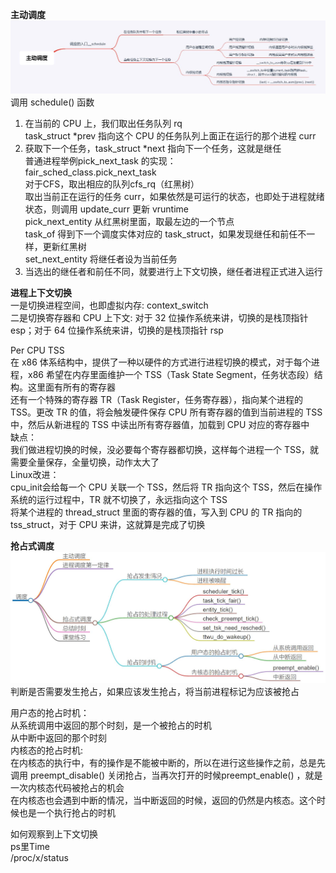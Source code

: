 
**主动调度**       
<img src="https://github.com/Yongli-Lisa/Linux-Notes1/blob/84713b226b0f636b1b886f907233b0f999a7973c/Img/%E4%B8%BB%E5%8A%A8%E8%B0%83%E5%BA%A6.JPG" width="700px">   
调用 schedule() 函数      
1. 在当前的 CPU 上，我们取出任务队列 rq   
task_struct *prev 指向这个 CPU 的任务队列上面正在运行的那个进程 curr      
2. 获取下一个任务，task_struct *next 指向下一个任务，这就是继任   
普通进程举例pick_next_task 的实现：       
fair_sched_class.pick_next_task      
对于CFS，取出相应的队列cfs_rq（红黑树）      
取出当前正在运行的任务 curr，如果依然是可运行的状态，也即处于进程就绪状态，则调用 update_curr 更新 vruntime      
pick_next_entity 从红黑树里面，取最左边的一个节点   
task_of 得到下一个调度实体对应的 task_struct，如果发现继任和前任不一样，更新红黑树      
set_next_entity 将继任者设为当前任务   
3. 当选出的继任者和前任不同，就要进行上下文切换，继任者进程正式进入运行   

**进程上下文切换**       
一是切换进程空间，也即虚拟内存:  context_switch    
二是切换寄存器和 CPU 上下文: 对于 32 位操作系统来讲，切换的是栈顶指针 esp；对于 64 位操作系统来讲，切换的是栈顶指针 rsp       

Per CPU TSS    
在 x86 体系结构中，提供了一种以硬件的方式进行进程切换的模式，对于每个进程，x86 希望在内存里面维护一个 TSS（Task State Segment，任务状态段）结构。这里面有所有的寄存器    
还有一个特殊的寄存器 TR（Task Register，任务寄存器），指向某个进程的 TSS。更改 TR 的值，将会触发硬件保存 CPU 所有寄存器的值到当前进程的 TSS 中，然后从新进程的 TSS 中读出所有寄存器值，加载到 CPU 对应的寄存器中    
缺点：   
我们做进程切换的时候，没必要每个寄存器都切换，这样每个进程一个 TSS，就需要全量保存，全量切换，动作太大了   
Linux改进：   
cpu_init会给每一个 CPU 关联一个 TSS，然后将 TR 指向这个 TSS，然后在操作系统的运行过程中，TR 就不切换了，永远指向这个 TSS   
将某个进程的 thread_struct 里面的寄存器的值，写入到 CPU 的 TR 指向的 tss_struct，对于 CPU 来讲，这就算是完成了切换   


**抢占式调度**       
<img src="https://github.com/Yongli-Lisa/Linux-Notes1/blob/84713b226b0f636b1b886f907233b0f999a7973c/Img/%E6%8A%A2%E5%8D%A0%E5%BC%8F%E8%B0%83%E5%BA%A6.JPG" width="700px">   
判断是否需要发生抢占，如果应该发生抢占，将当前进程标记为应该被抢占   

用户态的抢占时机：   
从系统调用中返回的那个时刻，是一个被抢占的时机   
从中断中返回的那个时刻   
内核态的抢占时机:    
在内核态的执行中，有的操作是不能被中断的，所以在进行这些操作之前，总是先调用 preempt_disable() 关闭抢占，当再次打开的时候preempt_enable() ，就是一次内核态代码被抢占的机会   
在内核态也会遇到中断的情况，当中断返回的时候，返回的仍然是内核态。这个时候也是一个执行抢占的时机   


如何观察到上下文切换    
ps里Time   
/proc/x/status
